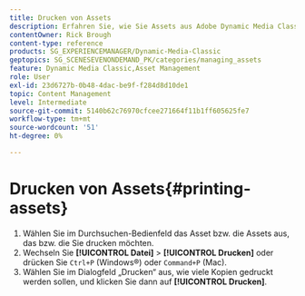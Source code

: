 ```yaml
---
title: Drucken von Assets
description: Erfahren Sie, wie Sie Assets aus Adobe Dynamic Media Classic drucken.
contentOwner: Rick Brough
content-type: reference
products: SG_EXPERIENCEMANAGER/Dynamic-Media-Classic
geptopics: SG_SCENESEVENONDEMAND_PK/categories/managing_assets
feature: Dynamic Media Classic,Asset Management
role: User
exl-id: 23d6727b-0b48-4dac-be9f-f284d8d10de1
topic: Content Management
level: Intermediate
source-git-commit: 5140b62c76970cfcee271664f11b1ff605625fe7
workflow-type: tm+mt
source-wordcount: '51'
ht-degree: 0%

---
```


# Drucken von Assets{#printing-assets}

1. Wählen Sie im Durchsuchen-Bedienfeld das Asset bzw. die Assets aus, das bzw. die Sie drucken möchten.
1. Wechseln Sie **[!UICONTROL Datei]** > **[!UICONTROL Drucken]** oder drücken Sie `Ctrl+P` (Windows®) oder `Command+P` (Mac).
1. Wählen Sie im Dialogfeld „Drucken“ aus, wie viele Kopien gedruckt werden sollen, und klicken Sie dann auf **[!UICONTROL Drucken]**.
